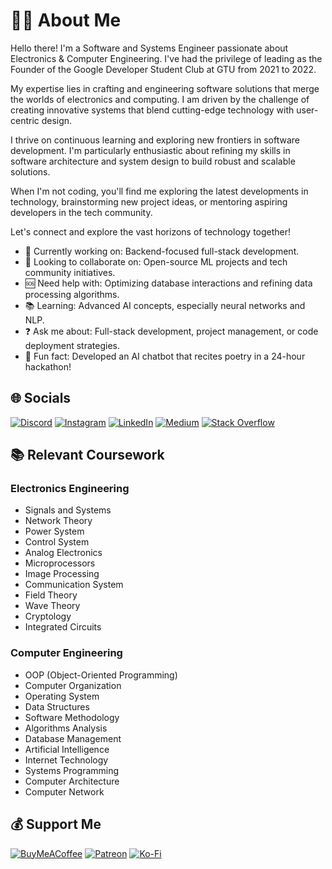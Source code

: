 # 👨‍💻 About Me
Hello there! I'm a Software and Systems Engineer passionate about Electronics & Computer Engineering. I've had the privilege of leading as the Founder of the Google Developer Student Club at GTU from 2021 to 2022.

My expertise lies in crafting and engineering software solutions that merge the worlds of electronics and computing. I am driven by the challenge of creating innovative systems that blend cutting-edge technology with user-centric design.

I thrive on continuous learning and exploring new frontiers in software development. I'm particularly enthusiastic about refining my skills in software architecture and system design to build robust and scalable solutions.

When I'm not coding, you'll find me exploring the latest developments in technology, brainstorming new project ideas, or mentoring aspiring developers in the tech community.

Let's connect and explore the vast horizons of technology together!

- 🔭 Currently working on: Backend-focused full-stack development.
- 🤝 Looking to collaborate on: Open-source ML projects and tech community initiatives.
- 🆘 Need help with: Optimizing database interactions and refining data processing algorithms.
- 📚 Learning: Advanced AI concepts, especially neural networks and NLP.
- ❓ Ask me about: Full-stack development, project management, or code deployment strategies.
- 🎉 Fun fact: Developed an AI chatbot that recites poetry in a 24-hour hackathon!

## 🌐 Socials

[![Discord](https://img.shields.io/badge/Discord-%237289DA.svg?logo=discord&logoColor=white)](https://discord.gg/zBByrPNf) 
[![Instagram](https://img.shields.io/badge/Instagram-%23E4405F.svg?logo=Instagram&logoColor=white)](https://www.instagram.com/cesr.bayram/?igshid=ODA1NTc5OTg5Nw==) 
[![LinkedIn](https://img.shields.io/badge/LinkedIn-%230077B5.svg?logo=linkedin&logoColor=white)](https://www.linkedin.com/in/cesur-bayram/) 
[![Medium](https://img.shields.io/badge/Medium-12100E?logo=medium&logoColor=white)](https://medium.com/@cesr.bayram)
[![Stack Overflow](https://img.shields.io/badge/-Stackoverflow-FE7A16?logo=stack-overflow&logoColor=white)](https://stackoverflow.com/users/22107922/cesr-bayram)


## 📚 Relevant Coursework

### Electronics Engineering
- Signals and Systems
- Network Theory
- Power System
- Control System
- Analog Electronics
- Microprocessors
- Image Processing
- Communication System
- Field Theory
- Wave Theory
- Cryptology
- Integrated Circuits

### Computer Engineering
- OOP (Object-Oriented Programming)
- Computer Organization
- Operating System
- Data Structures
- Software Methodology
- Algorithms Analysis
- Database Management
- Artificial Intelligence
- Internet Technology
- Systems Programming
- Computer Architecture
- Computer Network
## 💰 Support Me

[![BuyMeACoffee](https://img.shields.io/badge/Buy%20Me%20a%20Coffee-ffdd00?logo=buy-me-a-coffee&logoColor=black)](https://www.buymeacoffee.com/cesurbayram) 
[![Patreon](https://img.shields.io/badge/Patreon-F96854?logo=patreon&logoColor=white)](https://patreon.com/patreon.com/cesurbayram) 
[![Ko-Fi](https://img.shields.io/badge/Ko--fi-F16061?logo=ko-fi&logoColor=white)](https://ko-fi.com/ko-fi.com/cesurbayram)

